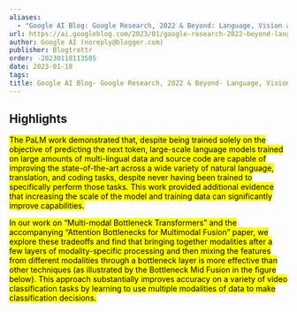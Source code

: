 ```yaml
---
aliases:
  - "Google AI Blog: Google Research, 2022 & Beyond: Language, Vision and Generative Models"
url: https://ai.googleblog.com/2023/01/google-research-2022-beyond-language.html
author: Google AI (noreply@blogger.com)
publisher: Blogtrottr
order: -20230118113505
date: 2023-01-18
tags:
title: Google AI Blog- Google Research, 2022 & Beyond- Language, Vision and Generative Models
---
```


## Highlights
<mark>The PaLM work demonstrated that, despite being trained solely on the objective of predicting the next token, large-scale language models trained on large amounts of multi-lingual data and source code are capable of improving the state-of-the-art across a wide variety of natural language, translation, and coding tasks, despite never having been trained to specifically perform those tasks. This work provided additional evidence that increasing the scale of the model and training data can significantly improve capabilities.</mark>

<mark>In our work on “Multi-modal Bottleneck Transformers” and the accompanying “Attention Bottlenecks for Multimodal Fusion” paper, we explore these tradeoffs and find that bringing together modalities after a few layers of modality-specific processing and then mixing the features from different modalities through a bottleneck layer is more effective than other techniques (as illustrated by the Bottleneck Mid Fusion in the figure below). This approach substantially improves accuracy on a variety of video classification tasks by learning to use multiple modalities of data to make classification decisions.</mark>